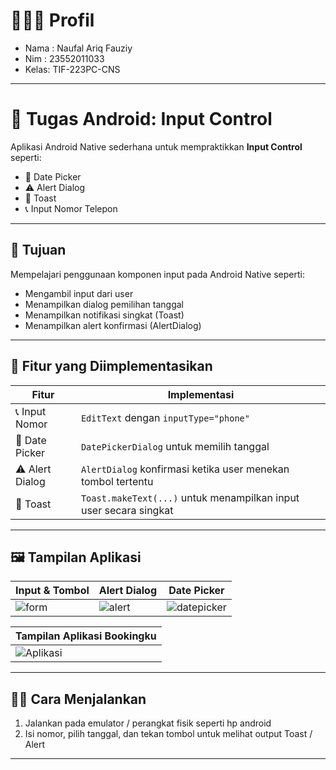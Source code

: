 # 👱🏻‍♂ Profil 

- Nama : Naufal Ariq Fauziy
- Nim  : 23552011033
- Kelas: TIF-223PC-CNS

---

# 📱 Tugas Android: Input Control

Aplikasi Android Native sederhana untuk mempraktikkan **Input Control** seperti:
- 📅 Date Picker
- ⚠️ Alert Dialog
- 🍞 Toast
- 📞 Input Nomor Telepon

---

## 🎯 Tujuan
Mempelajari penggunaan komponen input pada Android Native seperti:
- Mengambil input dari user
- Menampilkan dialog pemilihan tanggal
- Menampilkan notifikasi singkat (Toast)
- Menampilkan alert konfirmasi (AlertDialog)

---

## 🚀 Fitur yang Diimplementasikan

| Fitur            | Implementasi                                                                 |
|------------------|------------------------------------------------------------------------------|
| 📞 Input Nomor   | `EditText` dengan `inputType="phone"`                                       |
| 📅 Date Picker   | `DatePickerDialog` untuk memilih tanggal                                     |
| ⚠️ Alert Dialog  | `AlertDialog` konfirmasi ketika user menekan tombol tertentu                |
| 🍞 Toast         | `Toast.makeText(...)` untuk menampilkan input user secara singkat            |

---

## 🖼️ Tampilan Aplikasi

| Input & Tombol                        | Alert Dialog                           | Date Picker                         |
|--------------------------------------|----------------------------------------|-------------------------------------|
| ![form](https://github.com/user-attachments/assets/f097a7e2-6069-4ed7-9038-3379dd6e9671)        | ![alert](https://github.com/user-attachments/assets/edf938bf-b7da-426a-b948-382a068a71b9)        | ![datepicker](https://github.com/user-attachments/assets/8d1f9fdb-3f8d-46b6-a0a9-178e5ef6a962) |

| Tampilan Aplikasi Bookingku          |
|--------------------------------------|
| ![Aplikasi](https://github.com/user-attachments/assets/b25ed5d7-7265-406d-abee-abbdf03e091f)                        |



---

## 🧑‍💻 Cara Menjalankan
1. Jalankan pada emulator / perangkat fisik seperti hp android 
2. Isi nomor, pilih tanggal, dan tekan tombol untuk melihat output Toast / Alert

---



